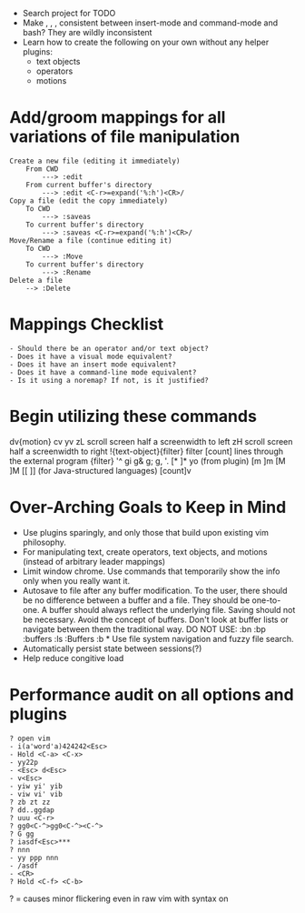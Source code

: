 - Search project for TODO
- Make <A-b>, <A-f>, <C-w>, <A-d> consistent between insert-mode and command-mode and bash? They are wildly inconsistent
- Learn how to create the following on your own without any helper plugins:
    - text objects
    - operators
    - motions

Add/groom mappings for all variations of file manipulation
================================================
    Create a new file (editing it immediately)
        From CWD
            ---> :edit 
        From current buffer's directory
            ---> :edit <C-r>=expand('%:h')<CR>/
    Copy a file (edit the copy immediately)
        To CWD
            ---> :saveas 
        To current buffer's directory
            ---> :saveas <C-r>=expand('%:h')<CR>/
    Move/Rename a file (continue editing it)
        To CWD
            ---> :Move 
        To current buffer's directory
            ---> :Rename 
    Delete a file
        --> :Delete

Mappings Checklist
================================================
    - Should there be an operator and/or text object?
    - Does it have a visual mode equivalent?
    - Does it have an insert mode equivalent?
    - Does it have a command-line mode equivalent?
    - Is it using a noremap? If not, is it justified?

Begin utilizing these commands
================================================
dv{motion}
cv
yv
zL             scroll screen half a screenwidth to left
zH             scroll screen half a screenwidth to right
!{text-object}{filter}      filter [count] lines through the external program {filter}
'^
gi
g&
g;
g,
'.
[* ]*
yo (from plugin)
[m ]m [M ]M [[ ]] (for Java-structured languages)
[count]v

Over-Arching Goals to Keep in Mind
================================================
- Use plugins sparingly, and only those that build upon existing vim philosophy.
- For manipulating text, create operators, text objects, and motions (instead of arbitrary leader mappings)
- Limit window chrome. Use commands that temporarily show the info only when you really want it.
- Autosave to file after any buffer modification. To the user, there should be no difference between a buffer and a file. They should be one-to-one. A buffer should always reflect the underlying file. Saving should not be necessary. Avoid the concept of buffers. Don't look at buffer lists or navigate between them the traditional way. DO NOT USE:
    :bn
    :bp
    :buffers
    :ls
    :Buffers
    :b *
  Use file system navigation and fuzzy file search.
- Automatically persist state between sessions(?)
- Help reduce congitive load

Performance audit on all options and plugins
================================================
    ? open vim
    - i(a'word'a)424242<Esc>
    - Hold <C-a> <C-x>
    - yy22p
    - <Esc> d<Esc>
    - v<Esc>
    - yiw yi' yib
    - viw vi' vib
    ? zb zt zz
    ? dd..ggdap
    ? uuu <C-r>
    ? gg0<C-^>gg0<C-^><C-^>
    ? G gg
    ? iasdf<Esc>***
    ? nnn
    - yy ppp nnn
    - /asdf
    - <CR>
    ? Hold <C-f> <C-b>

? = causes minor flickering even in raw vim with syntax on


